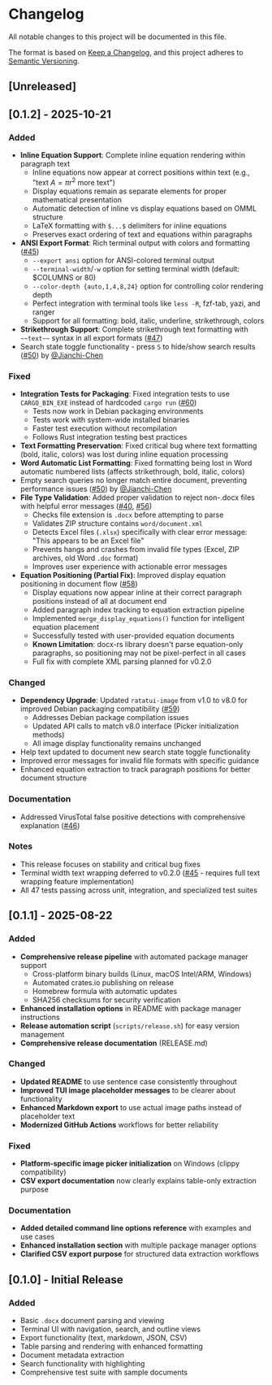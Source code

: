 # Changelog

All notable changes to this project will be documented in this file.

The format is based on [Keep a Changelog](https://keepachangelog.com/en/1.0.0/),
and this project adheres to [Semantic Versioning](https://semver.org/spec/v2.0.0.html).

## [Unreleased]

## [0.1.2] - 2025-10-21

### Added
- **Inline Equation Support**: Complete inline equation rendering within paragraph text
  - Inline equations now appear at correct positions within text (e.g., "text $A=\pi r^{2}$ more text")
  - Display equations remain as separate elements for proper mathematical presentation
  - Automatic detection of inline vs display equations based on OMML structure
  - LaTeX formatting with `$...$` delimiters for inline equations
  - Preserves exact ordering of text and equations within paragraphs
- **ANSI Export Format**: Rich terminal output with colors and formatting ([#45](https://github.com/bgreenwell/doxx/issues/45))
  - `--export ansi` option for ANSI-colored terminal output
  - `--terminal-width`/`-w` option for setting terminal width (default: $COLUMNS or 80)
  - `--color-depth {auto,1,4,8,24}` option for controlling color rendering depth
  - Perfect integration with terminal tools like `less -R`, fzf-tab, yazi, and ranger
  - Support for all formatting: bold, italic, underline, strikethrough, colors
- **Strikethrough Support**: Complete strikethrough text formatting with `~~text~~` syntax in all export formats ([#47](https://github.com/bgreenwell/doxx/issues/47))
- Search state toggle functionality - press `S` to hide/show search results ([#50](https://github.com/bgreenwell/doxx/pull/50)) by [@Jianchi-Chen](https://github.com/Jianchi-Chen)

### Fixed
- **Integration Tests for Packaging**: Fixed integration tests to use `CARGO_BIN_EXE` instead of hardcoded `cargo run` ([#60](https://github.com/bgreenwell/doxx/issues/60))
  - Tests now work in Debian packaging environments
  - Tests work with system-wide installed binaries
  - Faster test execution without recompilation
  - Follows Rust integration testing best practices
- **Text Formatting Preservation**: Fixed critical bug where text formatting (bold, italic, colors) was lost during inline equation processing
- **Word Automatic List Formatting**: Fixed formatting being lost in Word automatic numbered lists (affects strikethrough, bold, italic, colors)
- Empty search queries no longer match entire document, preventing performance issues ([#50](https://github.com/bgreenwell/doxx/pull/50)) by [@Jianchi-Chen](https://github.com/Jianchi-Chen)
- **File Type Validation**: Added proper validation to reject non-.docx files with helpful error messages ([#40](https://github.com/bgreenwell/doxx/issues/40), [#56](https://github.com/bgreenwell/doxx/issues/56))
  - Checks file extension is `.docx` before attempting to parse
  - Validates ZIP structure contains `word/document.xml`
  - Detects Excel files (`.xlsx`) specifically with clear error message: "This appears to be an Excel file"
  - Prevents hangs and crashes from invalid file types (Excel, ZIP archives, old Word `.doc` format)
  - Improves user experience with actionable error messages
- **Equation Positioning (Partial Fix)**: Improved display equation positioning in document flow ([#58](https://github.com/bgreenwell/doxx/issues/58))
  - Display equations now appear inline at their correct paragraph positions instead of all at document end
  - Added paragraph index tracking to equation extraction pipeline
  - Implemented `merge_display_equations()` function for intelligent equation placement
  - Successfully tested with user-provided equation documents
  - **Known Limitation**: docx-rs library doesn't parse equation-only paragraphs, so positioning may not be pixel-perfect in all cases
  - Full fix with complete XML parsing planned for v0.2.0

### Changed
- **Dependency Upgrade**: Updated `ratatui-image` from v1.0 to v8.0 for improved Debian packaging compatibility ([#59](https://github.com/bgreenwell/doxx/issues/59))
  - Addresses Debian package compilation issues
  - Updated API calls to match v8.0 interface (Picker initialization methods)
  - All image display functionality remains unchanged
- Help text updated to document new search state toggle functionality
- Improved error messages for invalid file formats with specific guidance
- Enhanced equation extraction to track paragraph positions for better document structure

### Documentation
- Addressed VirusTotal false positive detections with comprehensive explanation ([#46](https://github.com/bgreenwell/doxx/issues/46))

### Notes
- This release focuses on stability and critical bug fixes
- Terminal width text wrapping deferred to v0.2.0 ([#45](https://github.com/bgreenwell/doxx/issues/45) - requires full text wrapping feature implementation)
- All 47 tests passing across unit, integration, and specialized test suites

## [0.1.1] - 2025-08-22

### Added
- **Comprehensive release pipeline** with automated package manager support
  - Cross-platform binary builds (Linux, macOS Intel/ARM, Windows)
  - Automated crates.io publishing on release
  - Homebrew formula with automatic updates
  - SHA256 checksums for security verification
- **Enhanced installation options** in README with package manager instructions
- **Release automation script** (`scripts/release.sh`) for easy version management
- **Comprehensive release documentation** (RELEASE.md)

### Changed
- **Updated README** to use sentence case consistently throughout
- **Improved TUI image placeholder messages** to be clearer about functionality
- **Enhanced Markdown export** to use actual image paths instead of placeholder text
- **Modernized GitHub Actions** workflows for better reliability

### Fixed
- **Platform-specific image picker initialization** on Windows (clippy compatibility)
- **CSV export documentation** now clearly explains table-only extraction purpose

### Documentation
- **Added detailed command line options reference** with examples and use cases
- **Enhanced installation section** with multiple package manager options
- **Clarified CSV export purpose** for structured data extraction workflows

## [0.1.0] - Initial Release

### Added
- Basic `.docx` document parsing and viewing
- Terminal UI with navigation, search, and outline views
- Export functionality (text, markdown, JSON, CSV)
- Table parsing and rendering with enhanced formatting
- Document metadata extraction
- Search functionality with highlighting
- Comprehensive test suite with sample documents